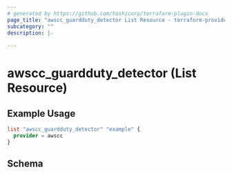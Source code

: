 ```yaml
---
# generated by https://github.com/hashicorp/terraform-plugin-docs
page_title: "awscc_guardduty_detector List Resource - terraform-provider-awscc"
subcategory: ""
description: |-
  
---
```


# awscc_guardduty_detector (List Resource)



## Example Usage

```terraform
list "awscc_guardduty_detector" "example" {
  provider = awscc
}
```

<!-- schema generated by tfplugindocs -->
## Schema
